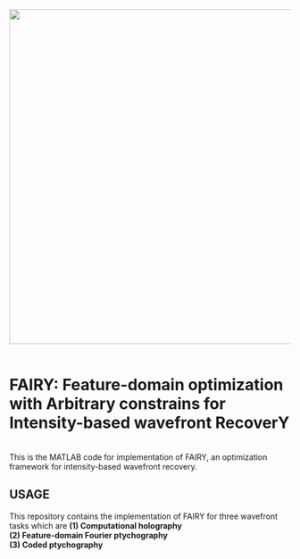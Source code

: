 <div align = 'center'>
<img src = "https://github.com/THUHoloLab/FAIRY/blob/main/Demo/resource/figure_core.png" width = "600" alt="" align = center />
</div><br>

# FAIRY: Feature-domain optimization with Arbitrary constrains for Intensity-based wavefront RecoverY
<br>
This is the MATLAB code for implementation of FAIRY, an optimization framework for intensity-based wavefront recovery.
<br>

## USAGE
This repository contains the implementation of FAIRY for three wavefront tasks which are
**(1) Computational holography** <br>
**(2) Feature-domain Fourier ptychography** <br>
**(3) Coded ptychography** <br>
<br>
<br>
